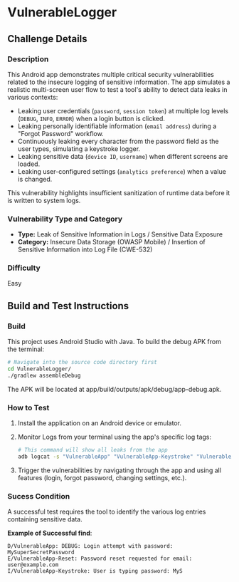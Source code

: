 # VulnerableLogger

## Challenge Details

### Description

This Android app demonstrates multiple critical security vulnerabilities related to the insecure logging of sensitive information. The app simulates a realistic multi-screen user flow to test a tool's ability to detect data leaks in various contexts:

-   Leaking user credentials (`password`, `session token`) at multiple log levels (`DEBUG`, `INFO`, `ERROR`) when a login button is clicked.
-   Leaking personally identifiable information (`email address`) during a "Forgot Password" workflow.
-   Continuously leaking every character from the password field as the user types, simulating a keystroke logger.
-   Leaking sensitive data (`device ID`, `username`) when different screens are loaded.
-   Leaking user-configured settings (`analytics preference`) when a value is changed.

This vulnerability highlights insufficient sanitization of runtime data before it is written to system logs.

### Vulnerability Type and Category
-   **Type:** Leak of Sensitive Information in Logs / Sensitive Data Exposure
-   **Category:** Insecure Data Storage (OWASP Mobile) / Insertion of Sensitive Information into Log File (CWE-532)

### Difficulty
Easy

## Build and Test Instructions

### Build
This project uses Android Studio with Java. To build the debug APK from the terminal:
```bash
# Navigate into the source code directory first
cd VulnerableLogger/
./gradlew assembleDebug
```
The APK will be located at app/build/outputs/apk/debug/app-debug.apk.

### How to Test

1. Install the application on an Android device or emulator.

2. Monitor Logs from your terminal using the app's specific log tags:
    ```bash
    # This command will show all leaks from the app
    adb logcat -s "VulnerableApp" "VulnerableApp-Keystroke" "VulnerableApp-Reset" "VulnerableApp-Session" "VulnerableApp-Settings"
    ```

3. Trigger the vulnerabilities by navigating through the app and using all features (login, forgot password, changing settings, etc.).

### Sucess Condition

A successful test requires the tool to identify the various log entries containing sensitive data.

**Example of Successful find**:
```
D/VulnerableApp: DEBUG: Login attempt with password: MySuperSecretPassword
E/VulnerableApp-Reset: Password reset requested for email: user@example.com
I/VulnerableApp-Keystroke: User is typing password: MyS
```